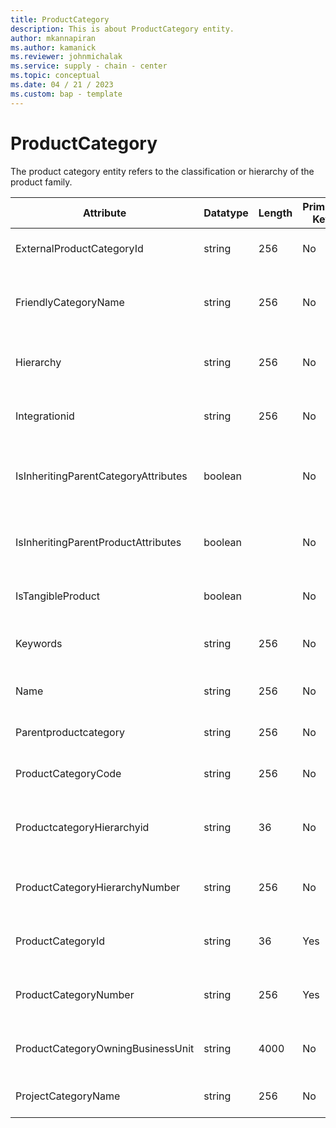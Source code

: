 ```yaml
---
title: ProductCategory
description: This is about ProductCategory entity.
author: mkannapiran
ms.author: kamanick
ms.reviewer: johnmichalak
ms.service: supply - chain - center
ms.topic: conceptual
ms.date: 04 / 21 / 2023
ms.custom: bap - template
---
```


# **ProductCategory**

The product category entity refers to the classification or hierarchy of the product family.


|	Attribute	|	Datatype	|	Length	|	Primary Key	|	Description	|
|---------------|--------|------|----------|-----------|
|	ExternalProductCategoryId	|	string	|	256	|	No	|	External product category Id	|
|	FriendlyCategoryName	|	string	|	256	|	No	|	Friendly category name of the product category	|
|	Hierarchy	|	string	|	256	|	No	|	Hierarchy of the product category	|
|	Integrationid	|	string	|	256	|	No	|	Integration Id of the product category	|
|	IsInheritingParentCategoryAttributes	|	boolean	|		|	No	|	Is it inheriting parent category attribute	|
|	IsInheritingParentProductAttributes	|	boolean	|		|	No	|	Is it inheriting parent product attribute	|
|	IsTangibleProduct	|	boolean	|		|	No	|	Is this a tangible product	|
|	Keywords	|	string	|	256	|	No	|	Keywords of the product category	|
|	Name	|	string	|	256	|	No	|	Name of the product category	|
|	Parentproductcategory	|	string	|	256	|	No	|	Parent product category	|
|	ProductCategoryCode	|	string	|	256	|	No	|	Product category code	|
|	ProductcategoryHierarchyid	|	string	|	36	|	No	|	The unique Id of the product category hierarchy	|
|	ProductCategoryHierarchyNumber	|	string	|	256	|	No	|	Product category hierarchy number	|
|	ProductCategoryId	|	string	|	36	|	Yes	|	The unique Id of the product category	|
|	ProductCategoryNumber	|	string	|	256	|	Yes	|	The unique number of the product category	|
|	ProductCategoryOwningBusinessUnit	|	string	|	4000	|	No	|	Business unit owning the product category	|
|	ProjectCategoryName	|	string	|	256	|	No	|	Name of the product category	|
